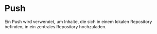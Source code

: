 # Push

Ein Push wird verwendet, um Inhalte, die sich in einem lokalen Repository befinden, in ein zentrales Repository hochzuladen.